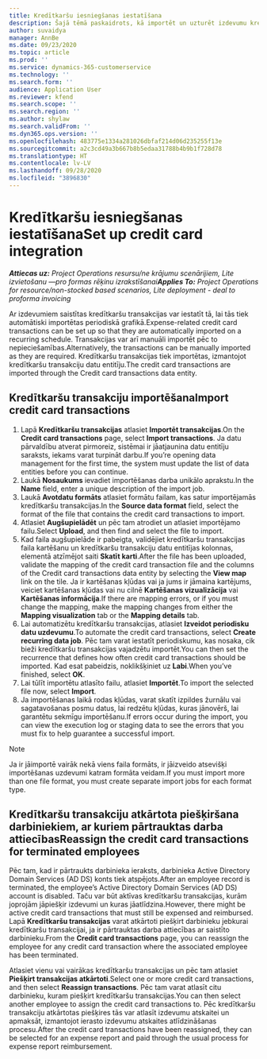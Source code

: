 ```yaml
---
title: Kredītkaršu iesniegšanas iestatīšana
description: Šajā tēmā paskaidrots, kā importēt un uzturēt izdevumu kredītkaršu transakcijas.
author: suvaidya
manager: AnnBe
ms.date: 09/23/2020
ms.topic: article
ms.prod: ''
ms.service: dynamics-365-customerservice
ms.technology: ''
ms.search.form: ''
audience: Application User
ms.reviewer: kfend
ms.search.scope: ''
ms.search.region: ''
ms.author: shylaw
ms.search.validFrom: ''
ms.dyn365.ops.version: ''
ms.openlocfilehash: 483775e1334a281026dbfaf214d06d235255f13e
ms.sourcegitcommit: a2c3cd49a3b667b8b5edaa31788b4b9b1f728d78
ms.translationtype: HT
ms.contentlocale: lv-LV
ms.lasthandoff: 09/28/2020
ms.locfileid: "3896830"
---
```

# <a name="set-up-credit-card-integration"></a><span data-ttu-id="f9ae1-103">Kredītkaršu iesniegšanas iestatīšana</span><span class="sxs-lookup"><span data-stu-id="f9ae1-103">Set up credit card integration</span></span>

<span data-ttu-id="f9ae1-104">_**Attiecas uz:** Project Operations resursu/ne krājumu scenārijiem, Lite izvietošanu —pro formas rēķinu izrakstīšanai_</span><span class="sxs-lookup"><span data-stu-id="f9ae1-104">_**Applies To:** Project Operations for resource/non-stocked based scenarios, Lite deployment - deal to proforma invoicing_</span></span>

<span data-ttu-id="f9ae1-105">Ar izdevumiem saistītas kredītkaršu transakcijas var iestatīt tā, lai tās tiek automātiski importētas periodiskā grafikā.</span><span class="sxs-lookup"><span data-stu-id="f9ae1-105">Expense-related credit card transactions can be set up so that they are automatically imported on a recurring schedule.</span></span> <span data-ttu-id="f9ae1-106">Transakcijas var arī manuāli importēt pēc to nepieciešamības.</span><span class="sxs-lookup"><span data-stu-id="f9ae1-106">Alternatively, the transactions can be manually imported as they are required.</span></span> <span data-ttu-id="f9ae1-107">Kredītkaršu transakcijas tiek importētas, izmantojot kredītkaršu transakciju datu entitīju.</span><span class="sxs-lookup"><span data-stu-id="f9ae1-107">The credit card transactions are imported through the Credit card transactions data entity.</span></span>

## <a name="import-credit-card-transactions"></a><span data-ttu-id="f9ae1-108">Kredītkaršu transakciju importēšana</span><span class="sxs-lookup"><span data-stu-id="f9ae1-108">Import credit card transactions</span></span>

1. <span data-ttu-id="f9ae1-109">Lapā **Kredītkaršu transakcijas** atlasiet **Importēt transakcijas**.</span><span class="sxs-lookup"><span data-stu-id="f9ae1-109">On the **Credit card transactions** page, select **Import transactions**.</span></span> <span data-ttu-id="f9ae1-110">Ja datu pārvaldību atverat pirmoreiz, sistēmai ir jāatjaunina datu entitīju saraksts, iekams varat turpināt darbu.</span><span class="sxs-lookup"><span data-stu-id="f9ae1-110">If you’re opening data management for the first time, the system must update the list of data entities before you can continue.</span></span>
2. <span data-ttu-id="f9ae1-111">Laukā **Nosaukums** ievadiet importēšanas darba unikālo aprakstu.</span><span class="sxs-lookup"><span data-stu-id="f9ae1-111">In the **Name** field, enter a unique description of the import job.</span></span>
3. <span data-ttu-id="f9ae1-112">Laukā **Avotdatu formāts** atlasiet formātu failam, kas satur importējamās kredītkaršu transakcijas.</span><span class="sxs-lookup"><span data-stu-id="f9ae1-112">In the **Source data format** field, select the format of the file that contains the credit card transactions to import.</span></span>
4. <span data-ttu-id="f9ae1-113">Atlasiet **Augšupielādēt** un pēc tam atrodiet un atlasiet importējamo failu.</span><span class="sxs-lookup"><span data-stu-id="f9ae1-113">Select **Upload**, and then find and select the file to import.</span></span>
5. <span data-ttu-id="f9ae1-114">Kad faila augšupielāde ir pabeigta, validējiet kredītkaršu transakcijas faila kartēšanu un kredītkaršu transakciju datu entitījas kolonnas, elementā atzīmējot saiti **Skatīt karti**.</span><span class="sxs-lookup"><span data-stu-id="f9ae1-114">After the file has been uploaded, validate the mapping of the credit card transaction file and the columns of the Credit card transactions data entity by selecting the **View map** link on the tile.</span></span> <span data-ttu-id="f9ae1-115">Ja ir kartēšanas kļūdas vai ja jums ir jāmaina kartējums, veiciet kartēšanas kļūdas vai nu cilnē **Kartēšanas vizualizācija** vai **Kartēšanas informācija**.</span><span class="sxs-lookup"><span data-stu-id="f9ae1-115">If there are mapping errors, or if you must change the mapping, make the mapping changes from either the **Mapping visualization** tab or the **Mapping details** tab.</span></span>
6. <span data-ttu-id="f9ae1-116">Lai automatizētu kredītkaršu transakcijas, atlasiet **Izveidot periodisku datu uzdevumu**.</span><span class="sxs-lookup"><span data-stu-id="f9ae1-116">To automate the credit card transactions, select **Create recurring data job**.</span></span> <span data-ttu-id="f9ae1-117">Pēc tam varat iestatīt periodiskumu, kas nosaka, cik bieži kredītkaršu transakcijas vajadzētu importēt.</span><span class="sxs-lookup"><span data-stu-id="f9ae1-117">You can then set the recurrence that defines how often credit card transactions should be imported.</span></span> <span data-ttu-id="f9ae1-118">Kad esat pabeidzis, noklikšķiniet uz **Labi**.</span><span class="sxs-lookup"><span data-stu-id="f9ae1-118">When you’ve finished, select **OK**.</span></span>
7. <span data-ttu-id="f9ae1-119">Lai tūlīt importētu atlasīto failu, atlasiet **Importēt**.</span><span class="sxs-lookup"><span data-stu-id="f9ae1-119">To import the selected file now, select **Import**.</span></span>
8. <span data-ttu-id="f9ae1-120">Ja importēšanas laikā rodas kļūdas, varat skatīt izpildes žurnālu vai sagatavošanas posmu datus, lai redzētu kļūdas, kuras jānovērš, lai garantētu sekmīgu importēšanu.</span><span class="sxs-lookup"><span data-stu-id="f9ae1-120">If errors occur during the import, you can view the execution log or staging data to see the errors that you must fix to help guarantee a successful import.</span></span>

> [!NOTE]
> <span data-ttu-id="f9ae1-121">Ja ir jāimportē vairāk nekā viens faila formāts, ir jāizveido atsevišķi importēšanas uzdevumi katram formāta veidam.</span><span class="sxs-lookup"><span data-stu-id="f9ae1-121">If you must import more than one file format, you must create separate import jobs for each format type.</span></span>

## <a name="reassign-the-credit-card-transactions-for-terminated-employees"></a><span data-ttu-id="f9ae1-122">Kredītkaršu transakciju atkārtota piešķiršana darbiniekiem, ar kuriem pārtrauktas darba attiecības</span><span class="sxs-lookup"><span data-stu-id="f9ae1-122">Reassign the credit card transactions for terminated employees</span></span>

<span data-ttu-id="f9ae1-123">Pēc tam, kad ir pārtraukts darbinieka ieraksts, darbinieka Active Directory Domain Services (AD DS) konts tiek atspējots.</span><span class="sxs-lookup"><span data-stu-id="f9ae1-123">After an employee record is terminated, the employee’s Active Directory Domain Services (AD DS) account is disabled.</span></span> <span data-ttu-id="f9ae1-124">Taču var būt aktīvas kredītkaršu transakcijas, kurām joprojām jāpiešķir izdevumi un kuras jāatlīdzina.</span><span class="sxs-lookup"><span data-stu-id="f9ae1-124">However, there might be active credit card transactions that must still be expensed and reimbursed.</span></span> <span data-ttu-id="f9ae1-125">Lapā **Kredītkaršu transakcijas** varat atkārtoti piešķirt darbinieku jebkurai kredītkaršu transakcijai, ja ir pārtrauktas darba attiecības ar saistīto darbinieku.</span><span class="sxs-lookup"><span data-stu-id="f9ae1-125">From the **Credit card transactions** page, you can reassign the employee for any credit card transaction where the associated employee has been terminated.</span></span>

<span data-ttu-id="f9ae1-126">Atlasiet vienu vai vairākas kredītkaršu transakcijas un pēc tam atlasiet **Piešķirt transakcijas atkārtoti**.</span><span class="sxs-lookup"><span data-stu-id="f9ae1-126">Select one or more credit card transactions, and then select **Reassign transactions**.</span></span> <span data-ttu-id="f9ae1-127">Pēc tam varat atlasīt citu darbinieku, kuram piešķirt kredītkaršu transakcijas.</span><span class="sxs-lookup"><span data-stu-id="f9ae1-127">You can then select another employee to assign the credit card transactions to.</span></span> <span data-ttu-id="f9ae1-128">Pēc kredītkaršu transakciju atkārtotas piešķires tās var atlasīt izdevumu atskaitei un apmaksāt, izmantojot ierasto izdevumu atskaites atlīdzināšanas procesu.</span><span class="sxs-lookup"><span data-stu-id="f9ae1-128">After the credit card transactions have been reassigned, they can be selected for an expense report and paid through the usual process for expense report reimbursement.</span></span>
